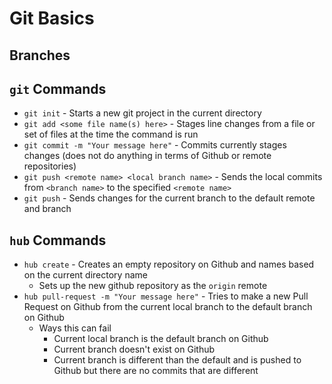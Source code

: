# Git Basics

## Branches


## `git` Commands

* `git init` - Starts a new git project in the current directory
* `git add <some file name(s) here>` - Stages line changes from a file or set of files at the time the command is run
* `git commit -m "Your message here"` - Commits currently stages changes (does not do anything in terms of Github or remote repositories)
* `git push <remote name> <local branch name>` - Sends the local commits from `<branch name>` to the specified `<remote name>`
* `git push` - Sends changes for the current branch to the default remote and branch

## `hub` Commands

* `hub create` - Creates an empty repository on Github and names based on the current directory name
  - Sets up the new github repository as the `origin` remote
* `hub pull-request -m "Your message here"` - Tries to make a new Pull Request on Github from the current local branch to the default branch on Github
  - Ways this can fail
    * Current local branch is the default branch on Github
    * Current branch doesn't exist on Github
    * Current branch is different than the default and is pushed to Github but there are no commits that are different
